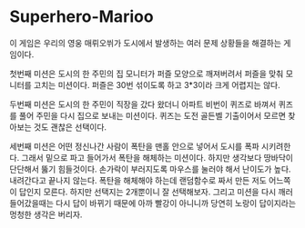 # Superhero-Marioo

이 게임은 우리의 영웅 매뤼오쒸가 도시에서 발생하는 여러 문제 상황들을 해결하는 게임이다.

첫번째 미션은 도시의 한 주민의 집 모니터가 퍼즐 모양으로 깨져버려서 퍼즐을 맞춰 모니터를 고치는 미션이다.
퍼즐은 30번 섞이도록 하고 3*3이라 크게 어렵지는 않다.

두번째 미션은 도시의 한 주민이 직장을 갔다 왔더니 아파트 비번이 퀴즈로 바껴서 퀴즈를 풀어 주민을 다시 집으로 보내는 미션이다.
퀴즈는 도전 골든벨 기출이어서 모르면 찾아보는 것도 괜찮은 선택이다.

세번째 미션은 어떤 정신나간 사람이 폭탄을 맨홀 안으로 넣어서 도시를 폭파 시키려한다. 그래서 밑으로 파고 들어가서 폭탄을 해체하는 미션이다.
하지만 생각보다 땅바닥이 단단해서 뚫기 힘들것이다. 손가락이 부러지도록 마우스를 눌러야 해서 난이도가 높다.
내려간다고 끝나지 않는다. 폭탄을 해체해야 하는데 랜덤함수로 짜서 만든 저도 어느쪽이 답인지 모른다. 하지만 선택지는 2개뿐이니 잘 선택해보자.
그리고 미션을 다시 깨러 들어갔을때는 다시 답이 바뀌기 때문에 아까 빨강이 아니니까 당연히 노랑이 답이지라는 멍청한 생각은 버리자.
